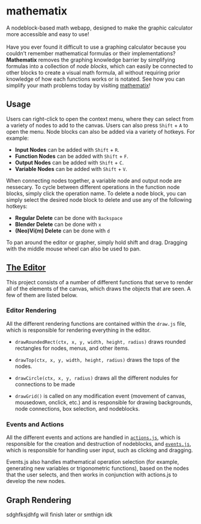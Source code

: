# mathematix
A nodeblock-based math webapp, designed to make the graphic calculator more accessible and easy to use!
<br> <br>
Have you ever found it difficult to use a graphing calculator because you couldn't remember mathematical formulas or their implementations? **Mathematix** removes the graphing knowledge barrier by simplifying formulas into a collection of *node blocks*, which can easily be connected to other blocks to create a visual math formula, all without requiring prior knowledge of how each functions works or is notated. See how you can simplify your math problems today by visiting [mathematix](https://makaip.github.io/mathematix/)!

## Usage

Users can right-click to open the context menu, where they can select from a variety of nodes to add to the canvas. Users can also press `Shift` + `A` to open the menu. Node blocks can also be added via a variety of hotkeys. For example:

 - **Input Nodes** can be added with `Shift` + `R`. 
 - **Function Nodes** can be added with `Shift` + `F`.
 - **Output Nodes** can be added with `Shift` + `C`.
 - **Variable Nodes** can be added with `Shift` + `V`.

 When connecting nodes together, a variable node and output node are nessecary. To cycle between different operations in the function node blocks, simply click the operation name. To delete a node block, you can simply select the desired node block to delete and use any of the following hotkeys:

  - **Regular Delete** can be done with `Backspace`
  - **Blender Delete** can be done with `x`
  - **(Neo)Vi(m) Delete** can be done with `d`

To pan around the editor or grapher, simply hold shift and drag. Dragging with the middle mouse wheel can also be used to pan. 

## [The Editor](https://github.com/makaip/mathematix/tree/main/editor)
This project consists of a number of different functions that serve to render all of the elements of the canvas, which draws the objects that are seen. A few of them are listed below.

### Editor Rendering
All the different rendering functions are contained within the `draw.js` file, which is responsible for rendering everything in the editor.

 - `drawRoundedRect(ctx, x, y, width, height, radius)` draws rounded rectangles for nodes, menus, and other items.

 - `drawTop(ctx, x, y, width, height, radius)` draws the tops of the nodes.

 - `drawCircle(ctx, x, y, radius)` draws all the different nodules for connections to be made

 - `drawGrid()` is called on any modification event (movement of canvas, mousedown, onclick, etc.) and is responsible for drawing backgrounds, node connections, box selection, and nodeblocks. 

### Events and Actions
All the different events and actions are handled in [`actions.js`](https://github.com/makaip/mathematix/blob/main/editor/actions.js), which is responsible for the creation and destruction of nodeblocks, and [`events.js`](https://github.com/makaip/mathematix/blob/main/editor/events.js), which is responsible for handling user input, such as clicking and dragging.

Events.js also handles mathematical operation selection (for example, generating new variables or trigonometric functions), based on the nodes that the user selects, and then works in conjunction with actions.js to develop the new nodes.

## Graph Rendering

sdghfksjdhfg will finish later or smthign idk
